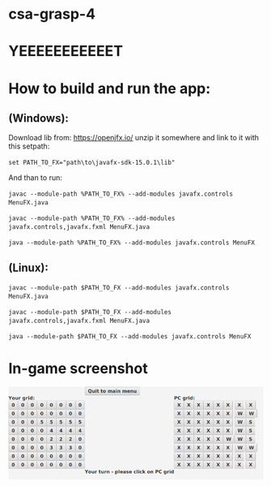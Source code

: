 # csa-grasp-4

# YEEEEEEEEEEET

# How to build and run the app:

## (Windows):

Download lib from: https://openjfx.io/ unzip it somewhere and link to it with this setpath:

`set PATH_TO_FX="path\to\javafx-sdk-15.0.1\lib"`

And than to run:

`javac --module-path %PATH_TO_FX% --add-modules javafx.controls MenuFX.java`

`javac --module-path %PATH_TO_FX% --add-modules javafx.controls,javafx.fxml MenuFX.java`

`java --module-path %PATH_TO_FX% --add-modules javafx.controls MenuFX`

## (Linux):

`javac --module-path $PATH_TO_FX --add-modules javafx.controls MenuFX.java`

`javac --module-path $PATH_TO_FX --add-modules javafx.controls,javafx.fxml MenuFX.java`

`java --module-path $PATH_TO_FX --add-modules javafx.controls MenuFX`

# In-game screenshot

![Ingame](media/ingame.png?raw=true "Ingame")
